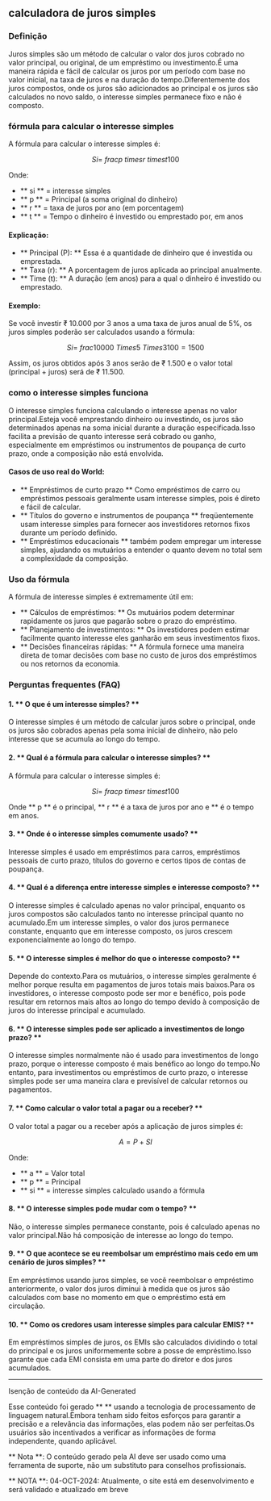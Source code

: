 ## calculadora de juros simples

### Definição

Juros simples são um método de calcular o valor dos juros cobrado no valor principal, ou original, de um empréstimo ou investimento.É uma maneira rápida e fácil de calcular os juros por um período com base no valor inicial, na taxa de juros e na duração do tempo.Diferentemente dos juros compostos, onde os juros são adicionados ao principal e os juros são calculados no novo saldo, o interesse simples permanece fixo e não é composto.

### fórmula para calcular o interesse simples

A fórmula para calcular o interesse simples é:

$$
Si = \ frac {p \ times r \ times t} {100}
$$

Onde:
- ** si ** = interesse simples
- ** p ** = Principal (a soma original do dinheiro)
- ** r ** = taxa de juros por ano (em porcentagem)
- ** t ** = Tempo o dinheiro é investido ou emprestado por, em anos

#### Explicação:
- ** Principal (P): ** Essa é a quantidade de dinheiro que é investida ou emprestada.
- ** Taxa (r): ** A porcentagem de juros aplicada ao principal anualmente.
- ** Time (t): ** A duração (em anos) para a qual o dinheiro é investido ou emprestado.

#### Exemplo:

Se você investir ₹ 10.000 por 3 anos a uma taxa de juros anual de 5%, os juros simples poderão ser calculados usando a fórmula:

$$
Si = \ frac {10000 \ Times 5 \ Times 3} {100} = 1500
$$

Assim, os juros obtidos após 3 anos serão de ₹ 1.500 e o valor total (principal + juros) será de ₹ 11.500.

### como o interesse simples funciona

O interesse simples funciona calculando o interesse apenas no valor principal.Esteja você emprestando dinheiro ou investindo, os juros são determinados apenas na soma inicial durante a duração especificada.Isso facilita a previsão de quanto interesse será cobrado ou ganho, especialmente em empréstimos ou instrumentos de poupança de curto prazo, onde a composição não está envolvida.

#### Casos de uso real do World:
- ** Empréstimos de curto prazo ** Como empréstimos de carro ou empréstimos pessoais geralmente usam interesse simples, pois é direto e fácil de calcular.
- ** Títulos do governo e instrumentos de poupança ** freqüentemente usam interesse simples para fornecer aos investidores retornos fixos durante um período definido.
- ** Empréstimos educacionais ** também podem empregar um interesse simples, ajudando os mutuários a entender o quanto devem no total sem a complexidade da composição.

### Uso da fórmula

A fórmula de interesse simples é extremamente útil em:
- ** Cálculos de empréstimos: ** Os mutuários podem determinar rapidamente os juros que pagarão sobre o prazo do empréstimo.
- ** Planejamento de investimentos: ** Os investidores podem estimar facilmente quanto interesse eles ganharão em seus investimentos fixos.
- ** Decisões financeiras rápidas: ** A fórmula fornece uma maneira direta de tomar decisões com base no custo de juros dos empréstimos ou nos retornos da economia.

### Perguntas frequentes (FAQ)

#### 1. ** O que é um interesse simples? **
O interesse simples é um método de calcular juros sobre o principal, onde os juros são cobrados apenas pela soma inicial de dinheiro, não pelo interesse que se acumula ao longo do tempo.

#### 2. ** Qual é a fórmula para calcular o interesse simples? **
A fórmula para calcular o interesse simples é:

$$
Si = \ frac {p \ times r \ times t} {100}
$$

Onde ** p ** é o principal, ** r ** é a taxa de juros por ano e ** é o tempo em anos.

#### 3. ** Onde é o interesse simples comumente usado? **
Interesse simples é usado em empréstimos para carros, empréstimos pessoais de curto prazo, títulos do governo e certos tipos de contas de poupança.

#### 4. ** Qual é a diferença entre interesse simples e interesse composto? **
O interesse simples é calculado apenas no valor principal, enquanto os juros compostos são calculados tanto no interesse principal quanto no acumulado.Em um interesse simples, o valor dos juros permanece constante, enquanto que em interesse composto, os juros crescem exponencialmente ao longo do tempo.

#### 5. ** O interesse simples é melhor do que o interesse composto? **
Depende do contexto.Para os mutuários, o interesse simples geralmente é melhor porque resulta em pagamentos de juros totais mais baixos.Para os investidores, o interesse composto pode ser mor e benéfico, pois pode resultar em retornos mais altos ao longo do tempo devido à composição de juros do interesse principal e acumulado.

#### 6. ** O interesse simples pode ser aplicado a investimentos de longo prazo? **
O interesse simples normalmente não é usado para investimentos de longo prazo, porque o interesse composto é mais benéfico ao longo do tempo.No entanto, para investimentos ou empréstimos de curto prazo, o interesse simples pode ser uma maneira clara e previsível de calcular retornos ou pagamentos.

#### 7. ** Como calcular o valor total a pagar ou a receber? **
O valor total a pagar ou a receber após a aplicação de juros simples é:

$$
A = P + SI
$$

Onde:
- ** a ** = Valor total
- ** p ** = Principal
- ** si ** = interesse simples calculado usando a fórmula

#### 8. ** O interesse simples pode mudar com o tempo? **
Não, o interesse simples permanece constante, pois é calculado apenas no valor principal.Não há composição de interesse ao longo do tempo.

#### 9. ** O que acontece se eu reembolsar um empréstimo mais cedo em um cenário de juros simples? **
Em empréstimos usando juros simples, se você reembolsar o empréstimo anteriormente, o valor dos juros diminui à medida que os juros são calculados com base no momento em que o empréstimo está em circulação.

#### 10. ** Como os credores usam interesse simples para calcular EMIS? **
Em empréstimos simples de juros, os EMIs são calculados dividindo o total do principal e os juros uniformemente sobre a posse de empréstimo.Isso garante que cada EMI consista em uma parte do diretor e dos juros acumulados.

---
Isenção de conteúdo da AI-Generated

Esse conteúdo foi gerado ** ** usando a tecnologia de processamento de linguagem natural.Embora tenham sido feitos esforços para garantir a precisão e a relevância das informações, elas podem não ser perfeitas.Os usuários são incentivados a verificar as informações de forma independente, quando aplicável.

** Nota **: O conteúdo gerado pela AI deve ser usado como uma ferramenta de suporte, não um substituto para conselhos profissionais.

** NOTA **: 04-OCT-2024: Atualmente, o site está em desenvolvimento e será validado e atualizado em breve